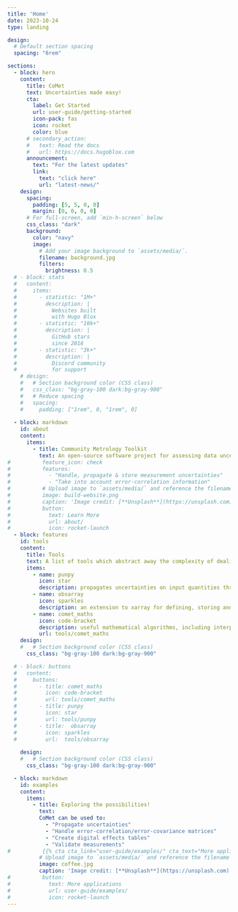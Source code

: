 ```yaml
---
title: 'Home'
date: 2023-10-24
type: landing

design:
  # Default section spacing
  spacing: "6rem"

sections:
  - block: hero
    content:
      title: CoMet
      text: Uncertainties made easy!
      cta:
        label: Get Started
        url: user-guide/getting-started
        icon-pack: fas
        icon: rocket
        color: blue
      # secondary_action:
      #   text: Read the docs
      #   url: https://docs.hugoblox.com
      announcement:
        text: "For the latest updates"
        link:
          text: "click here"
          url: "latest-news/"
    design:
      spacing:
        padding: [5, 5, 0, 0]
        margin: [0, 0, 0, 0]
      # For full-screen, add `min-h-screen` below
      css_class: "dark"
      background:
        color: "navy"
        image:
          # Add your image background to `assets/media/`.
          filename: background.jpg
          filters:
            brightness: 0.5
  # - block: stats
  #   content:
  #     items:
  #       - statistic: "1M+"
  #         description: |
  #           Websites built  
  #           with Hugo Blox
  #       - statistic: "10k+"
  #         description: |
  #           GitHub stars  
  #           since 2016
  #       - statistic: "3k+"
  #         description: |
  #           Discord community  
  #           for support
    # design:
    #   # Section background color (CSS class)
    #   css_class: "bg-gray-100 dark:bg-gray-900"
    #   # Reduce spacing
    #   spacing:
    #     padding: ["1rem", 0, "1rem", 0]
  
  - block: markdown
    id: about
    content:
      items:
        - title: Community Metrology Toolkit
          text: An open-source software project for assessing data uncertainties.
#          feature_icon: check
#          features:
#            - "Handle, propagate & store measurement uncertainties"
#            - "Take into account error-correlation information"
#          # Upload image to `assets/media/` and reference the filename here
#          image: build-website.png
#          caption: 'Image credit: [**Unsplash**](https://unsplash.com)'
#          button:
#            text: Learn More
#            url: about/
#            icon: rocket-launch
  - block: features
    id: tools
    content:
      title: Tools
      text: A list of tools which abstract away the complexity of dealing with uncertainties.
      items:
        - name: punpy
          icon: star
          description: propagates uncertainties on input quantities through any python function, evaluating the uncertainty on the output
        - name: obsarray
          icon: sparkles
          description: an extension to xarray for defining, storing and interfacing with uncertainty and measurement error-covariance information in NetCDF files using standardised metadata
        - name: comet_maths
          icon: code-bracket
          description: useful mathematical algorithms, including interpolation with uncertainties
          url: tools/comet_maths
    design:
    #   # Section background color (CSS class)
      css_class: "bg-gray-100 dark:bg-gray-900"

  # - block: buttons
  #   content:
  #     buttons:
  #       - title: comet_maths
  #         icon: code-bracket
  #         url: tools/comet_maths
  #       - title: punpy
  #         icon: star
  #         url: tools/punpy
  #       - title:  obsarray
  #         icon: sparkles
  #         url:  tools/obsarray
          
    design:
    #   # Section background color (CSS class)
      css_class: "bg-gray-100 dark:bg-gray-900"

  - block: markdown
    id: examples
    content:
      items:
        - title: Exploring the possibilities!
          text: 
          CoMet can be used to:
            - "Propagate uncertainties"
            - "Handle error-correlation/error-covariance matrices"
            - "Create digital effects tables"
            - "Validate measurements"
#          {{% cta cta_link="user-guide/examples/" cta_text="More applications" %}}
          # Upload image to `assets/media/` and reference the filename here
          image: coffee.jpg
          caption: 'Image credit: [**Unsplash**](https://unsplash.com)'
#          button:
#            text: More applications
#            url: user-guide/examples/
#            icon: rocket-launch
---
```

